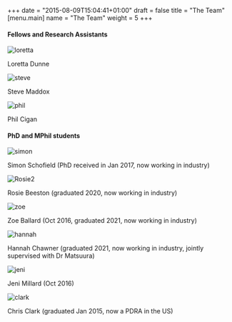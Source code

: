 +++
date = "2015-08-09T15:04:41+01:00"
draft = false
title = "The Team"
[menu.main]
name = "The Team"
weight = 5
+++

#### Fellows and Research Assistants

![loretta][10]

Loretta Dunne

![steve][9]

Steve Maddox

![phil][8]

Phil Cigan

#### PhD and MPhil students

![simon][3]

Simon Schofield (PhD received in Jan 2017, now working in industry)

![Rosie2][4]

Rosie Beeston (graduated 2020, now working in industry)

![zoe][7]

Zoe Ballard (Oct 2016, graduated 2021, now working in industry)

![hannah][6]

Hannah Chawner (graduated 2021,  now working in industry, jointly supervised with Dr Matsuura)

![jeni][5]

Jeni Millard (Oct 2016)

![clark][1]

Chris Clark (graduated Jan 2015, now a PDRA in the US)

[1]: /images/clark.jpg
[3]: /images/simon.jpg
[4]: /images/Rosie2.jpg
[5]: /images/jenimillard.jpg
[6]: /images/hannahchawner.jpg
[7]: /images/zoeballard.jpg
[8]: /images/phil.jpg
[9]: /images/maddox.jpg
[10]: /images/loretta.jpg
